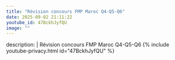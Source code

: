 ```yaml
---
title: "Révision concours FMP Maroc Q4-Q5-Q6"
date: 2025-09-02 21:11:22 
youtube_id: 47BckhJyfQU
image: ""
---
```

description: |
  Révision concours FMP Maroc Q4-Q5-Q6
{% include youtube-privacy.html id="47BckhJyfQU" %}
